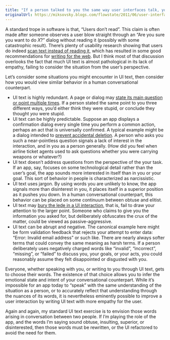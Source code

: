 ```yaml
---
title: "If a person talked to you the same way user interfaces talk, you'd ignore them too"
originalUrl: https://miksovsky.blogs.com/flowstate/2011/06/user-interface-text-empathy.html
---
```


<p>
  A standard trope in software is that, “Users don’t read”. This claim is often
  made after someone observes a user blow straight through an “Are you sure you
  want to do&#0160;<em>X</em>?” dialog without reading it (possibly with some
  catastrophic result). There’s plenty of usability research showing that users
  do indeed&#0160;<a href="http://www.useit.com/alertbox/whyscanning.html"
    >scan text instead of reading it</a
  >, which has resulted in some good recommendations for&#0160;<a
    href="http://www.useit.com/papers/webwriting/"
    >writing for the web</a
  >. But I think most of that discussion overlooks the fact that much UI text is
  almost pathological in its lack of empathy, failing to consider the situation
  from the user’s perspective.
</p>
<p>
  Let’s consider some situations you might encounter in UI text, then consider
  how you would view similar behavior in a human conversational counterpart.
</p>
<ul>
  <li>
    UI text is highly redundant. A page or dialog may&#0160;<a
      href="/posts/2005/08-01-make-every-piece-of-text-count.html"
      >state its main question or point multiple times</a
    >. If a person stated the same point to you three different ways, you’d
    either think they were stupid, or conclude they
    thought&#0160;<em>you&#0160;</em>were stupid.
  </li>
  <li>
    UI text can be highly predictable. Suppose an app displays a confirmation
    dialog every single time you perform a common action, perhaps an act that is
    universally confirmed. A typical example might be a dialog intended
    to&#0160;<a
      href="/posts/2006/02-12-some-basic-ui-patterns-for-preventing-accidental-deletion.html"
      >prevent accidental deletion</a
    >. A person who asks you such a near-pointless question signals a lack of
    interest in the interaction, and in you as a person generally. (How did you
    feel when airline ticket agents used to ask questions whether you were
    carrying weapons or whatever?)
  </li>
  <li>
    UI text doesn’t address questions from the perspective of the your task. If
    an app, say, focuses on some technological detail rather than the user’s
    goal, the app sounds more interested in itself than in you or your goal.
    This sort of behavior in people is characterized as narcissistic.
  </li>
  <li>
    UI text uses jargon. By using words you are unlikely to know, the app
    signals more than disinterest in you, it places itself in a superior
    position as it pushes you down. In a human conversational counterpart, this
    behavior can be placed on some continuum between obtuse and elitist.
  </li>
  <li>
    UI text may&#0160;<a
      href="/posts/2007/06-20-dont-bury-the-lede-what-s-the-real-story-behind-a-ui-interaction.html"
      >bury the lede in a UI interaction</a
    >, that is, fail to draw your attention to the larger point. Someone who
    claims to give you the information you asked for, but deliberately
    obfuscates the crux of the matter, could be viewed as passive-aggressive.
  </li>
  <li>
    UI text can be abrupt and negative. The canonical example here might be form
    validation feedback that rejects your attempt to enter data: “Error: Invalid
    email address” or such like. There are nearly always softer terms that could
    convey the same meaning as harsh terms. If a person deliberately uses
    negatively charged words like “invalid”, “incorrect”, “missing”, or “failed”
    to discuss you, your goals, or your acts, you could reasonably assume they
    felt disappointed or disgusted with you.
  </li>
</ul>
<p>
  Everyone, whether speaking with you, or writing to you through UI text, gets
  to choose their words. The existence of that choice allows you to infer the
  emotional state and intent of your conversational counterpart. While it’s
  impossible for an app today to “speak” with the same understanding of the
  situation as a person, or to accurately reflect that understanding through the
  nuances of its words, it is nevertheless eminently possible to improve a user
  interaction by writing UI text with more empathy for the user.
</p>
<p>
  Again and again, my standard UI text exercise is to envision those words
  arising in conversation between two people. If I’m playing the role of the
  app, and the words I’m saying sound obtuse, insulting, superior, or
  disinterested, then those words must be rewritten, or the UI refactored to
  avoid the need for them.
</p>
